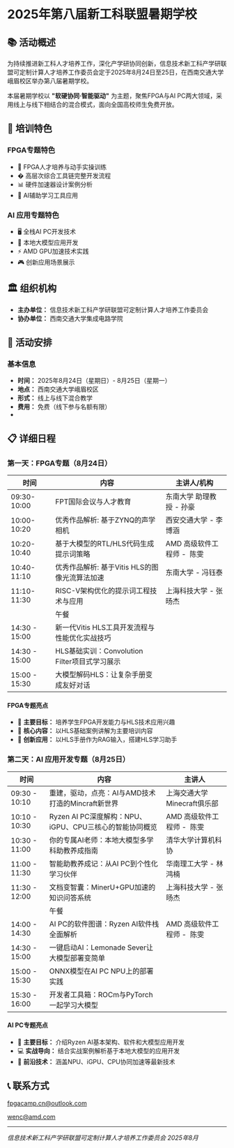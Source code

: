 # 2025年第八届新工科联盟暑期学校

## 📚 活动概述

为持续推进新工科人才培养工作，深化产学研协同创新，信息技术新工科产学研联盟可定制计算人才培养工作委员会定于2025年8月24日至25日，在西南交通大学峨眉校区举办第八届暑期学校。

本届暑期学校以 **"软硬协同·智能驱动"** 为主题，聚焦FPGA与AI PC两大领域，采用线上与线下相结合的混合模式，面向全国高校师生免费开放。

## 🎯 培训特色

### FPGA专题特色

- 🔧 FPGA人才培养与动手实操训练
- �️ 高层次综合工具链完整开发流程
- 📊 硬件加速器设计案例分析
- 🤖 AI辅助学习工具应用

### AI 应用专题特色

- 🖥️ 全栈AI PC开发技术
- 🧠 本地大模型应用开发
- ⚡ AMD GPU加速技术实践
- 🎮 创新应用场景展示

## 🏛️ 组织机构

- **主办单位：** 信息技术新工科产学研联盟可定制计算人才培养工作委员会
- **协办单位：** 西南交通大学集成电路学院

## 📅 活动安排

### 基本信息

- **时间：** 2025年8月24日（星期日）- 8月25日（星期一）
- **地点：** 西南交通大学峨眉校区
- **形式：** 线上与线下混合教学
- **费用：** 免费（线下参与名额有限）
- 

## 📋 详细日程

### 第一天：FPGA专题（8月24日）

| 时间          | 内容                                          | 主讲人/机构                 |
| ------------- | --------------------------------------------- | --------------------------- |
| 09:30-10:00   | FPT国际会议与人才教育                         | 东南大学 助理教授 - 孙豪   |
| 10:00-10:20   | 优秀作品解析: 基于ZYNQ的声学相机             | 西安交通大学 - 李博涵       |
| 10:20-10:40   | 基于大模型的RTL/HLS代码生成提示词策略         | AMD 高级软件工程师 -  陈雯 |
| 10:40-11:10   | 优秀作品解析: 基于Vitis HLS的图像光流算法加速 | 东南大学 - 冯钰泰           |
| 11:10-11:30   | RISC-V架构优化的提示词工程技术与应用          | 上海科技大学 - 张旸杰       |
|               | 午餐                                          |                             |
| 14:30 - 15:00 | 新一代Vitis HLS工具开发流程与性能优化实战技巧 |                             |
| 14:30 - 15:00 | HLS基础实训：Convolution Filter项目式学习展示 |                             |
| 15:00 - 15:30 | 大模型解码HLS：让复杂手册变成友好对话         |                             |

#### FPGA专题亮点

- 🎯 **主要目标：** 培养学生FPGA开发能力与HLS技术应用兴趣
- 📖 **核心内容：** 以HLS基础案例讲解为主要培训内容
- 🤖 **创新应用：** 以HLS手册作为RAG输入，搭建HLS学习助手

### 第二天：AI 应用开发专题（8月25日）

| 时间          | 内容                                                    | 主讲人                      |
| ------------- | ------------------------------------------------------- | --------------------------- |
| 09:30 - 10:10 | 重建，驱动，点亮：AI与AMD技术打造的Mincraft新世界       | 上海交通大学Minecraft俱乐部 |
| 10:10 - 10:30 | Ryzen AI PC深度解构：NPU、iGPU、CPU三核心的智能协同概览 | AMD 高级软件工程师 -  陈雯 |
| 10:30 - 11:00 | 你的专属AI老师：本地大模型多学科助教养成指南            | 清华大学计算机科协          |
| 11:00 - 11:30 | 智能助教养成记：从AI PC到个性化学习伙伴                 | 华南理工大学 - 林鸿楠       |
| 11:30 - 12:00 | 文档变智囊：MinerU+GPU加速的知识问答系统                | 上海科技大学 - 张旸杰       |
|               | 午餐                                                    |                             |
| 14:00 - 14:30 | AI PC的软件图谱：Ryzen AI软件栈全面解析                 | AMD 高级软件工程师 -  陈雯 |
| 14:30 - 15:00 | 一键启动AI：Lemonade Sever让大模型部署变简单            |                             |
| 15:00 - 15:30 | ONNX模型在AI PC NPU上的部署实践                         |                             |
| 15:30 - 16:00 | 开发者工具箱：ROCm与PyTorch 一起学习大模型              |                             |

#### AI PC专题亮点

- 🎯 **主要目标：** 介绍Ryzen AI基本架构、软件和大模型应用开发
- 💻 **实战导向：** 结合实战案例解析基于本地大模型的应用开发
- 🚀 **前沿技术：** 涵盖NPU、iGPU、CPU协同加速等最新技术

## 📞 联系方式

fpgacamp.cn@outlook.com

wenc@amd.com

---

*信息技术新工科产学研联盟可定制计算人才培养工作委员会*
*2025年8月*
